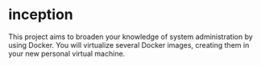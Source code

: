 # inception
This project aims to broaden your knowledge of system administration by using Docker. You will virtualize several Docker images, creating them in your new personal virtual machine. 
